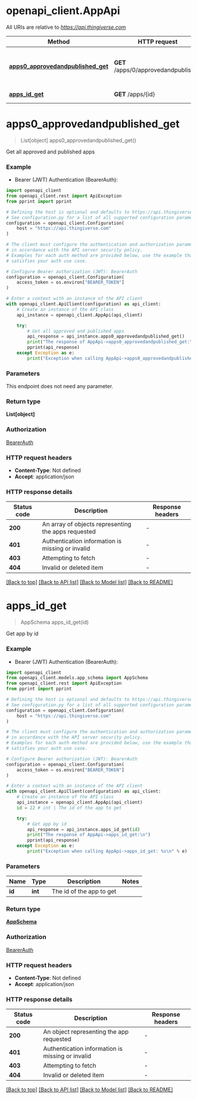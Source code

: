 # openapi_client.AppApi

All URIs are relative to *https://api.thingiverse.com*

Method | HTTP request | Description
------------- | ------------- | -------------
[**apps0_approvedandpublished_get**](AppApi.md#apps0_approvedandpublished_get) | **GET** /apps/0/approvedandpublished | Get all approved and published apps
[**apps_id_get**](AppApi.md#apps_id_get) | **GET** /apps/{id} | Get app by id


# **apps0_approvedandpublished_get**
> List[object] apps0_approvedandpublished_get()

Get all approved and published apps

### Example

* Bearer (JWT) Authentication (BearerAuth):

```python
import openapi_client
from openapi_client.rest import ApiException
from pprint import pprint

# Defining the host is optional and defaults to https://api.thingiverse.com
# See configuration.py for a list of all supported configuration parameters.
configuration = openapi_client.Configuration(
    host = "https://api.thingiverse.com"
)

# The client must configure the authentication and authorization parameters
# in accordance with the API server security policy.
# Examples for each auth method are provided below, use the example that
# satisfies your auth use case.

# Configure Bearer authorization (JWT): BearerAuth
configuration = openapi_client.Configuration(
    access_token = os.environ["BEARER_TOKEN"]
)

# Enter a context with an instance of the API client
with openapi_client.ApiClient(configuration) as api_client:
    # Create an instance of the API class
    api_instance = openapi_client.AppApi(api_client)

    try:
        # Get all approved and published apps
        api_response = api_instance.apps0_approvedandpublished_get()
        print("The response of AppApi->apps0_approvedandpublished_get:\n")
        pprint(api_response)
    except Exception as e:
        print("Exception when calling AppApi->apps0_approvedandpublished_get: %s\n" % e)
```



### Parameters

This endpoint does not need any parameter.

### Return type

**List[object]**

### Authorization

[BearerAuth](../README.md#BearerAuth)

### HTTP request headers

 - **Content-Type**: Not defined
 - **Accept**: application/json

### HTTP response details

| Status code | Description | Response headers |
|-------------|-------------|------------------|
**200** | An array of objects representing the apps requested |  -  |
**401** | Authentication information is missing or invalid |  -  |
**403** | Attempting to fetch |  -  |
**404** | Invalid or deleted item |  -  |

[[Back to top]](#) [[Back to API list]](../README.md#documentation-for-api-endpoints) [[Back to Model list]](../README.md#documentation-for-models) [[Back to README]](../README.md)

# **apps_id_get**
> AppSchema apps_id_get(id)

Get app by id

### Example

* Bearer (JWT) Authentication (BearerAuth):

```python
import openapi_client
from openapi_client.models.app_schema import AppSchema
from openapi_client.rest import ApiException
from pprint import pprint

# Defining the host is optional and defaults to https://api.thingiverse.com
# See configuration.py for a list of all supported configuration parameters.
configuration = openapi_client.Configuration(
    host = "https://api.thingiverse.com"
)

# The client must configure the authentication and authorization parameters
# in accordance with the API server security policy.
# Examples for each auth method are provided below, use the example that
# satisfies your auth use case.

# Configure Bearer authorization (JWT): BearerAuth
configuration = openapi_client.Configuration(
    access_token = os.environ["BEARER_TOKEN"]
)

# Enter a context with an instance of the API client
with openapi_client.ApiClient(configuration) as api_client:
    # Create an instance of the API class
    api_instance = openapi_client.AppApi(api_client)
    id = 22 # int | The id of the app to get

    try:
        # Get app by id
        api_response = api_instance.apps_id_get(id)
        print("The response of AppApi->apps_id_get:\n")
        pprint(api_response)
    except Exception as e:
        print("Exception when calling AppApi->apps_id_get: %s\n" % e)
```



### Parameters


Name | Type | Description  | Notes
------------- | ------------- | ------------- | -------------
 **id** | **int**| The id of the app to get | 

### Return type

[**AppSchema**](AppSchema.md)

### Authorization

[BearerAuth](../README.md#BearerAuth)

### HTTP request headers

 - **Content-Type**: Not defined
 - **Accept**: application/json

### HTTP response details

| Status code | Description | Response headers |
|-------------|-------------|------------------|
**200** | An object representing the app requested |  -  |
**401** | Authentication information is missing or invalid |  -  |
**403** | Attempting to fetch |  -  |
**404** | Invalid or deleted item |  -  |

[[Back to top]](#) [[Back to API list]](../README.md#documentation-for-api-endpoints) [[Back to Model list]](../README.md#documentation-for-models) [[Back to README]](../README.md)

